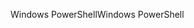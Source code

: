 <span data-ttu-id="69789-101">Windows PowerShell</span><span class="sxs-lookup"><span data-stu-id="69789-101">Windows PowerShell</span></span>